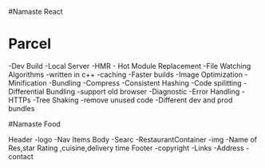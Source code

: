 #Namaste React 




# Parcel 
-Dev Build
-Local Server
-HMR - Hot Module Replacement 
-File Watching Algorithms -written in c++
-caching -Faster builds
-Image Optimization
-Minification
-Bundling 
-Compress
-Consistent Hashing 
-Code spilitting 
-Differential Bundling -support old browser 
-Diagnostic 
-Error Handling 
-HTTPs
-Tree Shaking -remove unused code 
-Different dev and prod bundles

#Namaste Food

Header 
        -logo
        -Nav Items 
Body
        -Searc
        -RestaurantContainer
            -img
            -Name of Res,star Rating ,cuisine,delivery time 
Footer
        -copyright
        -Links
        -Address
        -contact